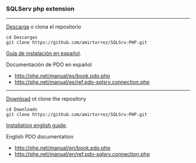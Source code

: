 ### SQLServ php extension
---

[Descarga](https://gitlab.com/amirtorrez/SQLSrv-PHP/-/archive/master/SQLSrv-PHP-master.zip) o clona el repositorio
```
cd Descargas
git clone https://github.com/amirtorrez/SQLSrv-PHP.git
```

[Guía de instalación en español](https://gitlab.com/amirtorrez/SQLSrv-PHP/blob/master/install.[es].md).

Documentación de PDO en español
* http://php.net/manual/es/book.pdo.php
* http://php.net/manual/es/ref.pdo-sqlsrv.connection.php

---

[Download](https://gitlab.com/amirtorrez/SQLSrv-PHP/-/archive/master/SQLSrv-PHP-master.zip) ot clone the repository
```
cd Downloads
git clone https://github.com/amirtorrez/SQLSrv-PHP.git
```

[Installation english guide](https://gitlab.com/amirtorrez/SQLSrv-PHP/blob/master/install.[en].md).


English PDO documentation
* http://php.net/manual/en/book.pdo.php
* http://php.net/manual/en/ref.pdo-sqlsrv.connection.php
